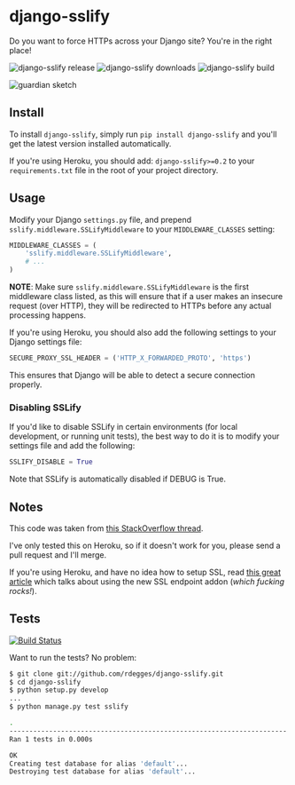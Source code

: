 # django-sslify

Do you want to force HTTPs across your Django site? You're in the right place!

![django-sslify release](http://img.shields.io/pypi/v/django-sslify.svg)
![django-sslify downloads](http://img.shields.io/pypi/dm/django-sslify.svg)
![django-sslify build](http://img.shields.io/travis/rdegges/django-sslify.svg)

![guardian sketch](https://github.com/rdegges/django-sslify/raw/master/assets/guardian-sketch.png)


## Install

To install `django-sslify`, simply run `pip install django-sslify` and
you'll get the latest version installed automatically.

If you're using Heroku, you should add: `django-sslify>=0.2` to your
`requirements.txt` file in the root of your project directory.


## Usage

Modify your Django `settings.py` file, and prepend
`sslify.middleware.SSLifyMiddleware` to your `MIDDLEWARE_CLASSES` setting:

``` python
MIDDLEWARE_CLASSES = (
    'sslify.middleware.SSLifyMiddleware',
    # ...
)
```

**NOTE**: Make sure `sslify.middleware.SSLifyMiddleware` is the first
middleware class listed, as this will ensure that if a user makes an insecure
request (over HTTP), they will be redirected to HTTPs before any actual
processing happens.

If you're using Heroku, you should also add the following settings to your
Django settings file:

``` python
SECURE_PROXY_SSL_HEADER = ('HTTP_X_FORWARDED_PROTO', 'https')
```

This ensures that Django will be able to detect a secure connection properly.


### Disabling SSLify

If you'd like to disable SSLify in certain environments (for local development,
or running unit tests), the best way to do it is to modify your settings file
and add the following:

``` python
SSLIFY_DISABLE = True
```

Note that SSLify is automatically disabled if DEBUG is True.


## Notes

This code was taken from
[this StackOverflow thread](http://stackoverflow.com/questions/8436666/how-to-make-python-on-heroku-https-only).

I've only tested this on Heroku, so if it doesn't work for you, please send a
pull request and I'll merge.

If you're using Heroku, and have no idea how to setup SSL, read
[this great article](https://devcenter.heroku.com/articles/ssl-endpoint) which
talks about using the new SSL endpoint addon (*which fucking rocks!*).


## Tests

[![Build Status](https://secure.travis-ci.org/rdegges/django-sslify.png?branch=master)](http://travis-ci.org/rdegges/django-sslify)

Want to run the tests? No problem:

``` bash
$ git clone git://github.com/rdegges/django-sslify.git
$ cd django-sslify
$ python setup.py develop
...
$ python manage.py test sslify

.
----------------------------------------------------------------------
Ran 1 tests in 0.000s

OK
Creating test database for alias 'default'...
Destroying test database for alias 'default'...
```
